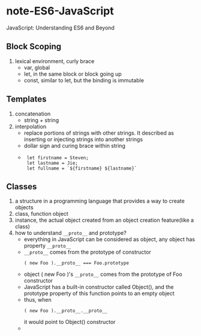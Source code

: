 # note-ES6-JavaScript
JavaScript: Understanding ES6 and Beyond
## Block Scoping
1. lexical environment, curly brace
   - var, global
   - let, in the same block or block going up
   - const, similar to let, but the binding is immutable
## Templates
1. concatenation
   - string + string
2. interpolation
   - replace portions of strings with other strings. It described as inserting or injecting strings into another strings
   - dollar sign and curing brace within string
   - ```
      let firstname = Steven;
      let lastname = Jie;
      let fullname = `${firstname} ${lastname}`
     ```
 ## Classes
 1. a structure in a programming language that provides a way to create objects
 2. class, function object
 3. instance, the actual object created from an object creation feature(like a class)
 4. how to understand ```__proto__``` and prototype?
    - everything in JavaScript can be considered as object, any object has property ```__proto__```
    - ```__proto__``` comes from the prototype of constructor
      ```
      ( new Foo ).__proto__ === Foo.prototype
      ```
    - object ( new Foo )'s ```__proto__``` comes from the prototype of Foo constructor
    - JavaScript has a built-in constructor called Object(), and the prototype property of this function points to an empty object
    - thus, when
      ```
      ( new Foo ).__proto__.__proto__
      ```
      it would point to Object() constructor
    - 
    
